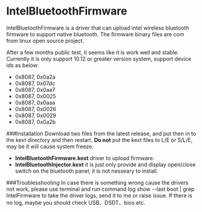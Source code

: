 IntelBluetoothFirmware
=========
IntelBluetoothFirmware is a driver that can upload intel wireless bluetooth firmware to support native bluetooth. The firmware binary files are com from linux open source project.

After a few months public test, it seems like it is work well and stable. Currently it is only support 10.12 or greater version system, support device ids as below:

- 0x8087, 0x0a2a
- 0x8087, 0x07dc
- 0x8087, 0x0aa7
- 0x8087, 0x0025
- 0x8087, 0x0aaa
- 0x8087, 0x0026
- 0x8087, 0x0029
- 0x8087, 0x0a2b

###Installation
Download two files from the latest release, and put then in to the kext directory and then restart.
**Do not** put the kext files to L/E or S/L/E, may be it will cause system freeze.
- **IntelBluetoothFirmware.kext**  driver to upload firmware.
- **IntelBluetoothInjector.kext** it is just only provide and display open/close switch on the bluetooth panel, it is not nesseary to install.

###Troublesshooting
In case there is something wrong cause the drivers not work, please use terminal and run command
log show --last boot | grep IntelFirmware
to take the driver logs, send it to me or raise issue. If there is no log, maybe you should check USB、DSDT、bios etc.

